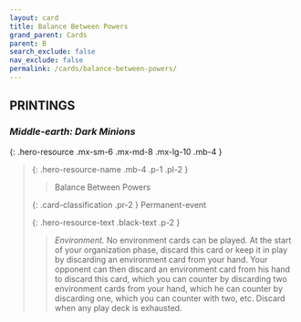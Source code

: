 ```yaml
---
layout: card
title: Balance Between Powers
grand_parent: Cards
parent: B
search_exclude: false
nav_exclude: false
permalink: /cards/balance-between-powers/
---
```


## PRINTINGS


### _Middle-earth: Dark Minions_

{: .hero-resource .mx-sm-6 .mx-md-8 .mx-lg-10 .mb-4 }
> {: .hero-resource-name .mb-4 .p-1 .pl-2 }
> > <div class="card-mp"></div>
> > <div class="card-name">Balance Between Powers</div>
>
> {: .card-classification .pr-2 }
> Permanent-event
>
> {: .hero-resource-text .black-text .p-2 }
> > _Environment._ No environment cards can be played. At the start of your organization phase, discard this card or keep it in play by discarding an environment card from your hand. Your opponent can then discard an environment card from his hand to discard this card, which you can counter by discarding two environment cards from your hand, which he can counter by discarding one, which you can counter with two, etc. Discard when any play deck is exhausted.  
> 
